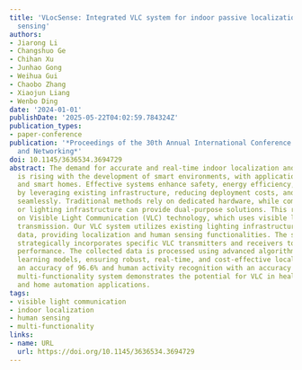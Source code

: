 ```yaml
---
title: 'VLocSense: Integrated VLC system for indoor passive localization and human
  sensing'
authors:
- Jiarong Li
- Changshuo Ge
- Chihan Xu
- Junhao Gong
- Weihua Gui
- Chaobo Zhang
- Xiaojun Liang
- Wenbo Ding
date: '2024-01-01'
publishDate: '2025-05-22T04:02:59.784324Z'
publication_types:
- paper-conference
publication: '*Proceedings of the 30th Annual International Conference on Mobile Computing
  and Networking*'
doi: 10.1145/3636534.3694729
abstract: The demand for accurate and real-time indoor localization and human sensing
  is rising with the development of smart environments, with applications in security
  and smart homes. Effective systems enhance safety, energy efficiency, and user experience
  by leveraging existing infrastructure, reducing deployment costs, and integrating
  seamlessly. Traditional methods rely on dedicated hardware, while communication
  or lighting infrastructure can provide dual-purpose solutions. This research focuses
  on Visible Light Communication (VLC) technology, which uses visible light for data
  transmission. Our VLC system utilizes existing lighting infrastructure to transmit
  data, providing localization and human sensing functionalities. The system design
  strategically incorporates specific VLC transmitters and receivers to enhance sensing
  performance. The collected data is processed using advanced algorithms and machine
  learning models, ensuring robust, real-time, and cost-effective localization with
  an accuracy of 96.6% and human activity recognition with an accuracy of 98.3%. This
  multi-functionality system demonstrates the potential for VLC in healthcare monitoring
  and home automation applications.
tags:
- visible light communication
- indoor localization
- human sensing
- multi-functionality
links:
- name: URL
  url: https://doi.org/10.1145/3636534.3694729
---
```

